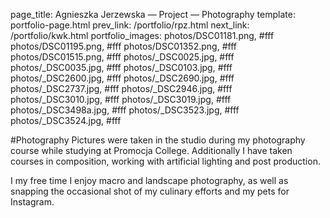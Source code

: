 page_title: Agnieszka Jerzewska — Project — Photography
template: portfolio-page.html
prev_link: /portfolio/rpz.html
next_link: /portfolio/kwk.html
portfolio_images: photos/DSC01181.png, #fff
    photos/DSC01195.png, #fff
    photos/DSC01352.png, #fff
    photos/DSC01515.png, #fff
    photos/_DSC0025.jpg, #fff
    photos/_DSC0035.jpg, #fff
    photos/_DSC0103.jpg, #fff
    photos/_DSC2600.jpg, #fff
    photos/_DSC2690.jpg, #fff
    photos/_DSC2737.jpg, #fff
    photos/_DSC2946.jpg, #fff
    photos/_DSC3010.jpg, #fff
    photos/_DSC3019.jpg, #fff
    photos/_DSC3498a.jpg, #fff
    photos/_DSC3523.jpg, #fff
    photos/_DSC3524.jpg, #fff
    
    
#Photography
Pictures were taken in the studio during my photography course while studying at Promocja College.
Additionally I have taken courses in composition, working with artificial lighting and post production.

I my free time I enjoy macro and landscape photography, as well as snapping the occasional shot of my culinary efforts and my pets for Instagram. 
